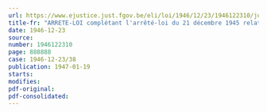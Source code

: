 ```yaml
---
url: https://www.ejustice.just.fgov.be/eli/loi/1946/12/23/1946122310/justel
title-fr: "ARRETE-LOI complétant l'arrêté-loi du 21 décembre 1945 relatif aux avances sur indemnités de dommages de guerre"
date: 1946-12-23
source:
number: 1946122310
page: 888888
case: 1946-12-23/38
publication: 1947-01-19
starts:
modifies:
pdf-original:
pdf-consolidated:
---
```



